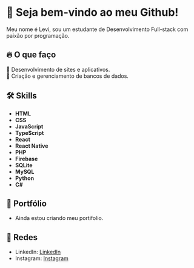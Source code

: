 # 🚀 Seja bem-vindo ao meu Github!

Meu nome é Levi, sou um estudante de Desenvolvimento Full-stack com paixão por programação.


## 🔥 O que faço
📱 Desenvolvimento de sites e aplicativos. <br>
🎲 Criação e gerenciamento de bancos de dados.

## 🛠 Skills
- **HTML**  
- **CSS**  
- **JavaScript**   
- **TypeScript**  
- **React**  
- **React Native**  
- **PHP**  
- **Firebase**
- **SQLite**  
- **MySQL**  
- **Python**  
- **C#**
## 💼 Portfólio

- Ainda estou criando meu portifolio.

## 💬 Redes

- LinkedIn: [LinkedIn](https://www.linkedin.com/in/levickl/)
- Instagram: [Instagram](https://www.instagram.com/levickl2/)
